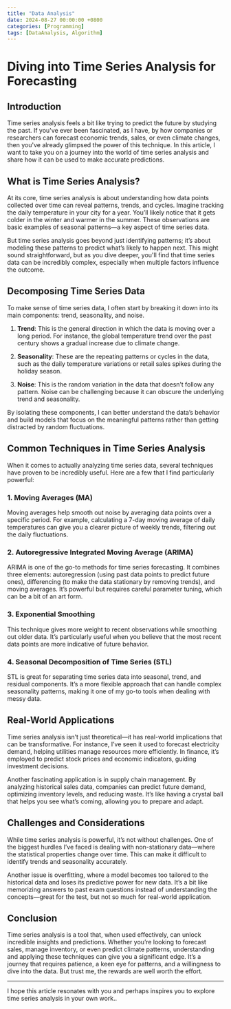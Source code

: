 ```yaml
---
title: "Data Analysis"
date: 2024-08-27 00:00:00 +0800
categories: [Programming]
tags: [DataAnalysis, Algorithm]
---
```



# Diving into Time Series Analysis for Forecasting

## Introduction

Time series analysis feels a bit like trying to predict the future by studying the past. If you've ever been fascinated, as I have, by how companies or researchers can forecast economic trends, sales, or even climate changes, then you've already glimpsed the power of this technique. In this article, I want to take you on a journey into the world of time series analysis and share how it can be used to make accurate predictions.

## What is Time Series Analysis?

At its core, time series analysis is about understanding how data points collected over time can reveal patterns, trends, and cycles. Imagine tracking the daily temperature in your city for a year. You’ll likely notice that it gets colder in the winter and warmer in the summer. These observations are basic examples of seasonal patterns—a key aspect of time series data.

But time series analysis goes beyond just identifying patterns; it’s about modeling these patterns to predict what’s likely to happen next. This might sound straightforward, but as you dive deeper, you'll find that time series data can be incredibly complex, especially when multiple factors influence the outcome.

## Decomposing Time Series Data

To make sense of time series data, I often start by breaking it down into its main components: trend, seasonality, and noise.

1. **Trend**: This is the general direction in which the data is moving over a long period. For instance, the global temperature trend over the past century shows a gradual increase due to climate change.

2. **Seasonality**: These are the repeating patterns or cycles in the data, such as the daily temperature variations or retail sales spikes during the holiday season.

3. **Noise**: This is the random variation in the data that doesn’t follow any pattern. Noise can be challenging because it can obscure the underlying trend and seasonality.

By isolating these components, I can better understand the data’s behavior and build models that focus on the meaningful patterns rather than getting distracted by random fluctuations.

## Common Techniques in Time Series Analysis

When it comes to actually analyzing time series data, several techniques have proven to be incredibly useful. Here are a few that I find particularly powerful:

### 1. **Moving Averages (MA)**
Moving averages help smooth out noise by averaging data points over a specific period. For example, calculating a 7-day moving average of daily temperatures can give you a clearer picture of weekly trends, filtering out the daily fluctuations.

### 2. **Autoregressive Integrated Moving Average (ARIMA)**
ARIMA is one of the go-to methods for time series forecasting. It combines three elements: autoregression (using past data points to predict future ones), differencing (to make the data stationary by removing trends), and moving averages. It’s powerful but requires careful parameter tuning, which can be a bit of an art form.

### 3. **Exponential Smoothing**
This technique gives more weight to recent observations while smoothing out older data. It’s particularly useful when you believe that the most recent data points are more indicative of future behavior.

### 4. **Seasonal Decomposition of Time Series (STL)**
STL is great for separating time series data into seasonal, trend, and residual components. It’s a more flexible approach that can handle complex seasonality patterns, making it one of my go-to tools when dealing with messy data.

## Real-World Applications

Time series analysis isn’t just theoretical—it has real-world implications that can be transformative. For instance, I’ve seen it used to forecast electricity demand, helping utilities manage resources more efficiently. In finance, it’s employed to predict stock prices and economic indicators, guiding investment decisions.

Another fascinating application is in supply chain management. By analyzing historical sales data, companies can predict future demand, optimizing inventory levels, and reducing waste. It’s like having a crystal ball that helps you see what’s coming, allowing you to prepare and adapt.

## Challenges and Considerations

While time series analysis is powerful, it’s not without challenges. One of the biggest hurdles I’ve faced is dealing with non-stationary data—where the statistical properties change over time. This can make it difficult to identify trends and seasonality accurately.

Another issue is overfitting, where a model becomes too tailored to the historical data and loses its predictive power for new data. It’s a bit like memorizing answers to past exam questions instead of understanding the concepts—great for the test, but not so much for real-world application.

## Conclusion

Time series analysis is a tool that, when used effectively, can unlock incredible insights and predictions. Whether you’re looking to forecast sales, manage inventory, or even predict climate patterns, understanding and applying these techniques can give you a significant edge. It’s a journey that requires patience, a keen eye for patterns, and a willingness to dive into the data. But trust me, the rewards are well worth the effort.

---

I hope this article resonates with you and perhaps inspires you to explore time series analysis in your own work..